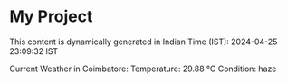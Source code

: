 # My Project

This content is dynamically generated in Indian Time (IST): 2024-04-25 23:09:32 IST


Current Weather in Coimbatore:
Temperature: 29.88 °C
Condition: haze
